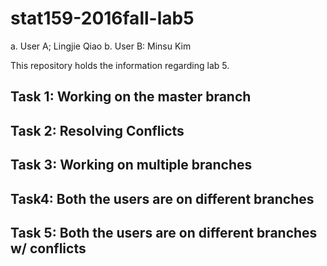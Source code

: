 # stat159-2016fall-lab5

a. User A; Lingjie Qiao
b. User B: Minsu Kim

This repository holds the information regarding lab 5. 

## Task 1: Working on the master branch

## Task 2: Resolving Conflicts

## Task 3: Working on multiple branches

## Task4: Both the users are on different branches

## Task 5: Both the users are on different branches w/ conflicts
